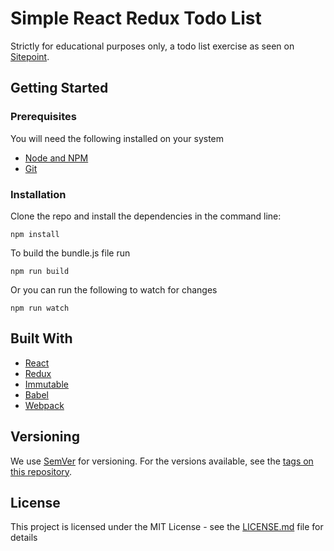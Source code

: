 # Simple React Redux Todo List

Strictly for educational purposes only, a todo list exercise as seen on [Sitepoint](https://www.sitepoint.com/how-to-build-a-todo-app-using-react-redux-and-immutable-js).

## Getting Started

### Prerequisites

You will need the following installed on your system
* [Node and NPM](https://nodejs.org)
* [Git](https://git-scm.com/)

### Installation

Clone the repo and install the dependencies in the command line:
```
npm install
```
To build the bundle.js file run
```
npm run build
```
Or you can run the following to watch for changes
```
npm run watch
```

## Built With

* [React](https://facebook.github.io/react/)
* [Redux](http://redux.js.org/)
* [Immutable](https://facebook.github.io/immutable-js/)
* [Babel](https://babeljs.io/)
* [Webpack](https://webpack.github.io/)

## Versioning

We use [SemVer](http://semver.org/) for versioning. For the versions available, see the [tags on this repository](https://github.com/rupert-ong/react-redux-simple-todo). 

## License

This project is licensed under the MIT License - see the [LICENSE.md](LICENSE.md) file for details